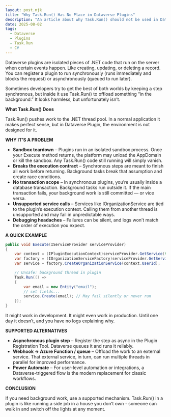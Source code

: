 ```yaml
---
layout: post.njk
title: "Why Task.Run() Has No Place in Dataverse Plugins"
description: "An article about why Task.Run() should not be used in Dataverse plugins."
date: 2025-08-02
tags:
  - Dataverse
  - Plugins
  - Task.Run
  - C#
---
```


Dataverse plugins are isolated pieces of .NET code that run on the server when certain events happen. Like creating, updating, or deleting a record. You can register a plugin to run synchronously (runs immediately and blocks the request) or asynchronously (queued to run later).

Sometimes developers try to get the best of both worlds by keeping a step synchronous, but inside it use Task.Run() to offload something “in the background.” It looks harmless, but unfortunately isn’t.

**What Task.Run() Does**

Task.Run() pushes work to the .NET thread pool. In a normal application it makes perfect sense, but in Dataverse Plugin, the environment is not designed for it.

**WHY IT’S A PROBLEM**

*   **Sandbox teardown** – Plugins run in an isolated sandbox process. Once your Execute method returns, the platform may unload the AppDomain or kill the sandbox. Any Task.Run() code still running will simply vanish.
*   **Breaks the execution contract** – Synchronous steps are meant to finish all work before returning. Background tasks break that assumption and create race conditions.
*   **No transaction scope** – In synchronous plugins, you’re usually inside a database transaction. Background tasks run outside it. If the main transaction fails, your background work is still committed — or vice versa.
*   **Unsupported service calls** – Services like IOrganizationService are tied to the plugin’s execution context. Calling them from another thread is unsupported and may fail in unpredictable ways.
*   **Debugging headaches** – Failures can be silent, and logs won’t match the order of execution you expect.

**A QUICK EXAMPLE**

```csharp
public void Execute(IServiceProvider serviceProvider)
{
    var context = (IPluginExecutionContext)serviceProvider.GetService(typeof(IPluginExecutionContext));
    var factory = (IOrganizationServiceFactory)serviceProvider.GetService(typeof(IOrganizationServiceFactory));
    var service = factory.CreateOrganizationService(context.UserId);

    // Unsafe: background thread in plugin
    Task.Run(() =>
    {
        var email = new Entity("email");
        // set fields...
        service.Create(email); // May fail silently or never run
    });
}
```

It might work in development. It might even work in production. Until one day it doesn’t, and you have no logs explaining why.

**SUPPORTED ALTERNATIVES**

*   **Asynchronous plugin step** – Register the step as async in the Plugin Registration Tool. Dataverse queues it and runs it reliably.
*   **Webhook → Azure Function / queue** – Offload the work to an external service. That external service, in turn, can run multiple threads in parallel for improved performance.
*   **Power Automate** – For user-level automation or integrations, a Dataverse-triggered flow is the modern replacement for classic workflows.

**CONCLUSION**

If you need background work, use a supported mechanism. Task.Run() in a plugin is like running a side job in a house you don’t own - someone can walk in and switch off the lights at any moment.
